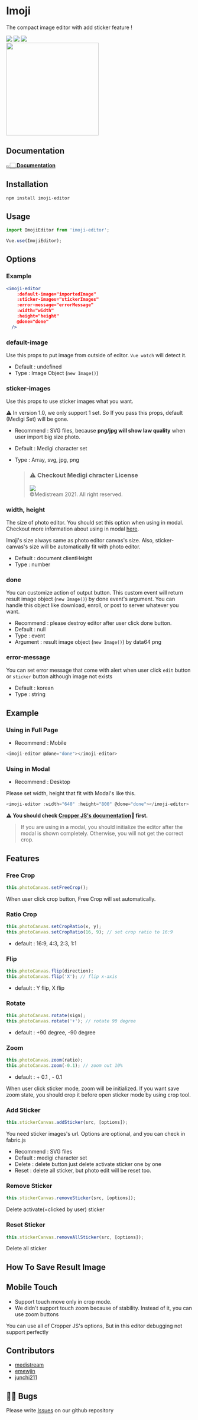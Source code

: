 # Imoji

The compact image editor with add sticker feature !

<p align="center">
<div>
<img src="https://img.shields.io/static/v1?label=version&message=0.1.0&color=red">
<img src="https://img.shields.io/static/v1?label=javascript&message=ES6&color=yellow">
<img src="https://img.shields.io/static/v1?label=vue&message=2.x&color=green">
</div>
<img width="250px" src="public/editor2.gif">
</p>

## Documentation

[👉🏻 **Documentation**](https://medistream-team.github.io/imoji-editor/)

## Installation

```jsx
npm install imoji-editor
```

## Usage

```jsx
import ImojiEditor from 'imoji-editor';

Vue.use(ImojiEditor);
```

## Options

### Example

```jsx
<imoji-editor
    :default-image="importedImage"
    :sticker-images="stickerImages"
    :error-message="errorMessage"
    :width="width"
    :height="height"
    @done="done"
  />
```

### default-image

Use this props to put image from outside of editor. `Vue watch` will detect it.

- Default : undefined
- Type : Image Object (`new Image()`)

### sticker-images

Use this props to use sticker images what you want.

⚠ In version 1.0, we only support 1 set. So If you pass this props, default (Medigi Set) will be gone.

- Recommend : SVG files, because **png/jpg will show law quality** when user import big size photo.
- Default : Medigi character set
- Type : Array, svg, jpg, png

  > ### ⚠ Checkout Medigi chracter License
  >
  > ![](public/by-nc-nd.svg)  
  > ©Medistream 2021. All right reserved.

### width, height

The size of photo editor. You should set this option when using in modal. Checkout more information about using in modal [here](###using-in-modal).

Imoji's size always same as photo editor canvas's size. Also, sticker-canvas's size will be automatically fit with photo editor.

- Default : document clientHeight
- Type : number

### done

You can customize action of output button. This custom event will return result image object (`new Image()`) by done event's argument. You can handle this object like download, enroll, or post to server whatever you want.

- Recommend : please destroy editor after user click done button.
- Default : null
- Type : event
- Argument : result image object (`new Image()`) by data64 png

### error-message

You can set error message that come with alert when user click `edit` button or `sticker` button although image not exists

- Default : korean
- Type : string

## Example

### Using in Full Page

- Recommend : Mobile

```js
<imoji-editor @done="done"></imoji-editor>
```

### Using in Modal

- Recommend : Desktop

Please set width, height that fit with Modal's like this.

```js
<imoji-editor :width="640" :height="800" @done="done"></imoji-editor>
```

**⚠ You should check [Cropper JS's documentation](https://github.com/fengyuanchen/cropperjs)🔻 first.**

> If you are using in a modal, you should initialize the editor after the modal is shown completely. Otherwise, you will not get the correct crop.

## Features

### Free Crop

```js
this.photoCanvas.setFreeCrop();
```

When user click crop button, Free Crop will set automatically.

### Ratio Crop

```js
this.photoCanvas.setCropRatio(x, y);
this.photoCanvas.setCropRatio(16, 9); // set crop ratio to 16:9
```

- default : 16:9, 4:3, 2:3, 1:1

### Flip

```js
this.photoCanvas.flip(direction);
this.photoCanvas.flip('X'); // flip x-axis
```

- default : Y flip, X flip

### Rotate

```js
this.photoCanvas.rotate(sign);
this.photoCanvas.rotate('+'); // rotate 90 degree
```

- default : +90 degree, -90 degree

### Zoom

```js
this.photoCanvas.zoom(ratio);
this.photoCanvas.zoom(-0.1); // zoom out 10%
```

- default : + 0.1 , - 0.1

When user click sticker mode, zoom will be initialized. If you want save zoom state, you should crop it before open sticker mode by using crop tool.

### Add Sticker

```js
this.stickerCanvas.addSticker(src, [options]);
```

You need sticker images's url. Options are optional, and you can check in fabric.js

- Recommend : SVG files
- Default : medigi character set
- Delete : delete button just delete activate sticker one by one
- Reset : delete all sticker, but photo edit will be reset too.

### Remove Sticker

```js
this.stickerCanvas.removeSticker(src, [options]);
```

Delete activate(=clicked by user) sticker

### Reset Sticker

```js
this.stickerCanvas.removeAllSticker(src, [options]);
```

Delete all sticker

## How To Save Result Image

## Mobile Touch

- Support touch move only in crop mode.
- We didn't support touch zoom because of stability. Instead of it, you can use zoom buttons

You can use all of Cropper JS's options, But in this editor debugging not support perfectly

## Contributors

- [medistream](https://github.com/medistream-team)
- [emewjin](https://github.com/emewjin)
- [junchi211](https://github.com/junchi211)

## 🙏🏻 Bugs

Please write [Issues](https://github.com/medistream-team/imoji-editor/issues) on our github repository
